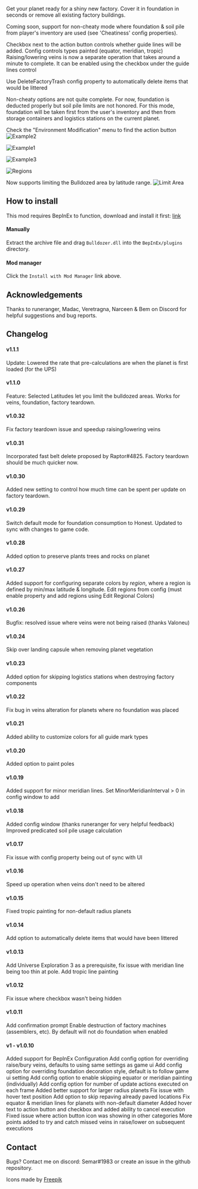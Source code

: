 ﻿Get your planet ready for a shiny new factory. Cover it in foundation in seconds or remove all existing factory buildings.

Coming soon, support for non-cheaty mode where foundation & soil pile from player's inventory are used (see 'Cheatiness' config properties).

Checkbox next to the action button controls whether guide lines will be added. Config controls types painted (equator, meridian, tropic)
Raising/lowering veins is now a separate operation that takes around a minute to complete. It can be enabled using the checkbox under the guide lines control

Use DeleteFactoryTrash config property to automatically delete items that would be littered

Non-cheaty options are not quite complete. For now, foundation is deducted properly but soil pile limits are not honored. For this mode,
foundation will be taken first from the user's inventory and then from storage containers and logistics stations on the current planet.

Check the "Environment Modification" menu to find the action button
![Example2](https://github.com/mattsemar/dsp-bulldozer/blob/master/Examples/example2.png?raw=true)

![Example1](https://github.com/mattsemar/dsp-bulldozer/blob/master/Examples/example1.png?raw=true)

![Example3](https://github.com/mattsemar/dsp-bulldozer/blob/master/Examples/example3.png?raw=true)

![Regions](https://github.com/mattsemar/dsp-bulldozer/blob/master/Examples/regions.png?raw=true)

Now supports limiting the Bulldozed area by latitude range.
![Limit Area](https://github.com/mattsemar/dsp-bulldozer/blob/master/Examples/preservation.png?raw=true)

## How to install

This mod requires BepInEx to function, download and install it
first: [link](https://bepinex.github.io/bepinex_docs/master/articles/user_guide/installation/index.html?tabs=tabid-win)

#### Manually

Extract the archive file and drag `Bulldozer.dll` into the `BepInEx/plugins` directory.

#### Mod manager

Click the `Install with Mod Manager` link above.

## Acknowledgements

Thanks to runeranger, Madac, Veretragna, Narceen & Bem on Discord for helpful suggestions and bug reports.

## Changelog

#### v1.1.1
Update: Lowered the rate that pre-calculations are when the planet is first loaded (for the UPS)    

#### v1.1.0
Feature: Selected Latitudes let you limit the bulldozed areas. Works for veins, foundation, factory teardown.   

#### v1.0.32
Fix factory teardown issue and speedup raising/lowering veins 

#### v1.0.31
Incorporated fast belt delete proposed by Raptor#4825. Factory teardown should be much quicker now.

#### v1.0.30
Added new setting to control how much time can be spent per update on factory teardown.

#### v1.0.29
Switch default mode for foundation consumption to Honest. Updated to sync with changes to game code. 

#### v1.0.28
Added option to preserve plants trees and rocks on planet 

#### v1.0.27
Added support for configuring separate colors by _region_, where a region is defined by min/max latitude & longitude. Edit regions from config (must enable property and add regions using Edit Regional Colors) 

#### v1.0.26

Bugfix: resolved issue where veins were not being raised (thanks Valoneu)

#### v1.0.24

Skip over landing capsule when removing planet vegetation

#### v1.0.23

Added option for skipping logistics stations when destroying factory components

#### v1.0.22

Fix bug in veins alteration for planets where no foundation was placed

#### v1.0.21

Added ability to customize colors for all guide mark types

#### v1.0.20

Added option to paint poles  

#### v1.0.19

Added support for minor meridian lines. Set MinorMeridianInterval > 0 in config window to add  

#### v1.0.18

Added config window (thanks runeranger for very helpful feedback)
Improved predicated soil pile usage calculation

#### v1.0.17

Fix issue with config property being out of sync with UI

#### v1.0.16

Speed up operation when veins don't need to be altered

#### v1.0.15

Fixed tropic painting for non-default radius planets

#### v1.0.14

Add option to automatically delete items that would have been littered

#### v1.0.13

Add Universe Exploration 3 as a prerequisite, fix issue with meridian line being too thin at pole. Add tropic line painting

#### v1.0.12

Fix issue where checkbox wasn't being hidden

#### v1.0.11
Add confirmation prompt
Enable destruction of factory machines (assemblers, etc). By default will not do foundation when enabled

#### v1 - v1.0.10
Added support for BepInEx Configuration
Add config option for overriding raise/bury veins, defaults to using same settings as game ui
Add config option for overriding foundation decoration style, default is to follow game ui setting
Add config option to enable skipping equator or meridian painting (individually)
Add config option for number of update actions executed on each frame
Added better support for larger radius planets
Fix issue with hover text position
Add option to skip repaving already paved locations
Fix equator & meridian lines for planets with non-default diameter
Added hover text to action button and checkbox and added ability to cancel execution
Fixed issue where action button icon was showing in other categories
More points added to try and catch missed veins in raise/lower on subsequent executions

## Contact
Bugs? Contact me on discord: Semar#1983 or create an issue in the github repository.

Icons made by [Freepik](https://www.freepik.com)